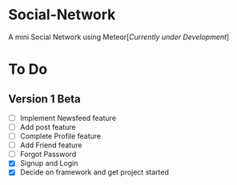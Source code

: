 # Social-Network
A mini Social Network using Meteor[*Currently under Development*]

# To Do

## Version 1 Beta
* [ ] Implement Newsfeed feature
* [ ] Add post feature
* [ ] Complete Profile feature
* [ ] Add Friend feature
* [ ] Forgot Password
* [x] Signup and Login
* [x] Decide on framework and get project started
